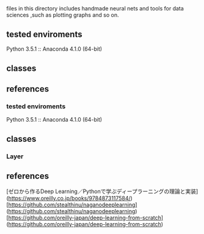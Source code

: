 ##
files in this directory includes handmade neural nets and tools for data sciences ,such as plotting graphs and so on.


## tested enviroments
Python 3.5.1 :: Anaconda 4.1.0 (64-bit)


## classes

## references  
### tested enviroments
Python 3.5.1 :: Anaconda 4.1.0 (64-bit)


## classes
### Layer 



## references  
[ゼロから作るDeep Learning／Pythonで学ぶディープラーニングの理論と実装]
  (https://www.oreilly.co.jp/books/9784873117584/)
[https://github.com/stealthinu/naganodeeplearning]  
(https://github.com/stealthinu/naganodeeplearning)
[https://github.com/oreilly-japan/deep-learning-from-scratch]
(https://github.com/oreilly-japan/deep-learning-from-scratch)
